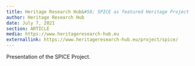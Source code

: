 ```yaml
---
title: Heritage Research Hub&#58; SPICE as featured Heritage Project
author: Heritage Research Hub
date: July 7, 2021
section: ARTICLE
media: https://www.heritageresearch-hub.eu
externallink: https://www.heritageresearch-hub.eu/project/spice/
---
```

Presentation of the SPICE Project.
